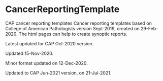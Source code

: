 # CancerReportingTemplate
CAP cancer reporting templates
Cancer reporting templates based on College of American Pathologists
version Sept-2019, created on 29-Feb-2020.
The html pages can help to create synoptic reports.

Latest updated for CAP Oct-2020 version.

Updated 15-Nov-2020.

Minor format updated on 12-Dec-2020.

Updated to CAP Jun-2021 version, on 21-Jul-2021.
